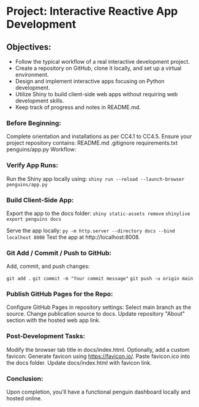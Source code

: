 # Project: Interactive Reactive App Development
## Objectives:
* Follow the typical workflow of a real interactive development project.
* Create a repository on GitHub, clone it locally, and set up a virtual environment.
* Design and implement interactive apps focusing on Python development.
* Utilize Shiny to build client-side web apps without requiring web development skills.
* Keep track of progress and notes in README.md.

### Before Beginning:
Complete orientation and installations as per CC4.1 to CC4.5.
Ensure your project repository contains:
README.md
.gitignore
requirements.txt
penguins/app.py
Workflow:
### Verify App Runs:
Run the Shiny app locally using:
`shiny run --reload --launch-browser penguins/app.py`

### Build Client-Side App:

Export the app to the docs folder:
`shiny static-assets remove`
`shinylive export penguins docs`

Serve the app locally:
`py -m http.server --directory docs --bind localhost 8008`
Test the app at http://localhost:8008.

### Git Add / Commit / Push to GitHub:
Add, commit, and push changes:

`git add .`
`git commit -m "Your commit message"`
`git push -u origin main`

### Publish GitHub Pages for the Repo:
Configure GitHub Pages in repository settings:
Select main branch as the source.
Change publication source to docs.
Update repository "About" section with the hosted web app link.

### Post-Development Tasks:
Modify the browser tab title in docs/index.html.
Optionally, add a custom favicon:
Generate favicon using https://favicon.io/.
Paste favicon.ico into the docs folder.
Update docs/index.html with favicon link.

### Conclusion:
Upon completion, you'll have a functional penguin dashboard locally and hosted online. 